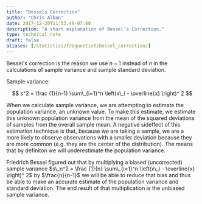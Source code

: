```yaml
---
title: "Bessels Correction"
author: "Chris Albon"
date: 2017-12-20T11:53:49-07:00
description: "A short explanation of Bessel's Correction."
type: technical_note
draft: false
aliases: [/statistics/frequentist/bessel_correction/]
---
```

Bessel's correction is the reason we use $n-1$ instead of $n$ in the calculations of sample variance and sample standard deviation.

Sample variance:

$$ s^2 = \frac {1}{n-1} \sum\_{i=1}^n  \left(x\_i - \overline{x} \right)^ 2 $$

When we calculate sample variance, we are attempting to estimate the population variance, an unknown value. To make this estimate, we estimate this unknown population variance from the mean of the squared deviations of samples from the overall sample mean. A negative sideffect of this estimation technique is that, because we are taking a sample, we are a more likely to observe observations with a smaller deviation because they are more common (e.g. they are the center of the distribution). The means that by definiton we will underestimate the population variance.

Friedrich Bessel figured out that by multiplying a biased (uncorrected) sample variance $s\_n^2 = \frac {1}{n} \sum\_{i=1}^n  \left(x\_i - \overline{x} \right)^ 2$ by $\frac{n}{n-1}$ we will be able to reduce that bias and thus be able to make an accurate estimate of the population variance and standard deviation. The end result of that multiplication is the unbiased sample variance.
